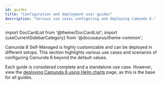 ```yaml
---
id: guides
title: "Configuration and deployment user guides"
description: "Various use cases configuring and deploying Camunda 8."
---
```


import DocCardList from '@theme/DocCardList';
import {useCurrentSidebarCategory} from '@docusaurus/theme-common';

Camunda 8 Self-Managed is highly customizable and can be deployed in different setups. This section highlights various use cases and scenarios of configuring Camunda 8 beyond the default values.

Each guide is considered complete and a standalone use case. However, view the [deploying Camunda 8 using Helm charts](/self-managed/setup/install.md) page, as this is the base for all guides.

<DocCardList items={useCurrentSidebarCategory().items}/>

